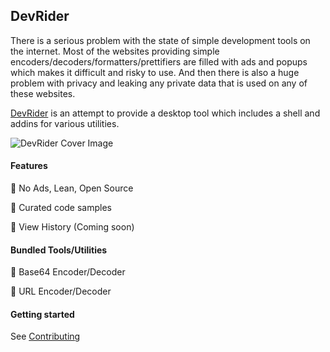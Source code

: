 ## DevRider

There is a serious problem with the state of simple development tools on the internet. 
Most of the websites providing simple encoders/decoders/formatters/prettifiers are filled with ads and popups which makes it difficult and risky to use.
And then there is also a huge problem with privacy and leaking any private data that is used on any of these websites.

[DevRider](https://github.com/namuan/dev-rider) is an attempt to provide a desktop tool which includes a shell and addins for various utilities.

![DevRider Cover Image](https://www.deskriders.dev/images/devrider-cover-image.png)

#### Features

🚀 No Ads, Lean, Open Source

🚀 Curated code samples

🚀 View History (Coming soon)

#### Bundled Tools/Utilities

🚀 Base64 Encoder/Decoder

🚀 URL Encoder/Decoder

#### Getting started

See [Contributing](docs/contributing.md)
